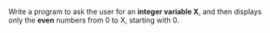 Write a program to ask the user for an **integer variable X**, and then displays only the **even** numbers from 0 to X, starting with 0. 